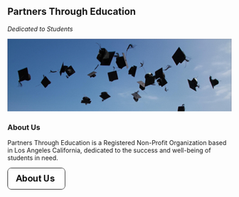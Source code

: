 ## Partners Through Education

_Dedicated to Students_

![Graduation Hats](images/grad-hats.jpg)

### About Us

Partners Through Education is a Registered Non-Profit Organization based in Los Angeles California, dedicated to the success and well-being of students in need.

![About Us](images/about-us-button.png)
